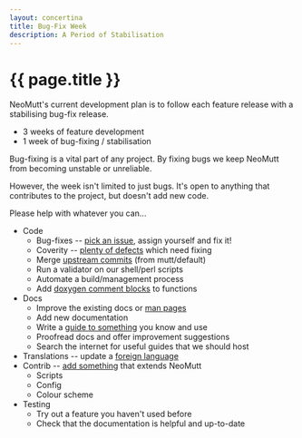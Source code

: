 ```yaml
---
layout: concertina
title: Bug-Fix Week
description: A Period of Stabilisation
---
```


# {{ page.title }}

NeoMutt's current development plan is to follow each feature release with
a stabilising bug-fix release.

* 3 weeks of feature development
* 1 week of bug-fixing / stabilisation

Bug-fixing is a vital part of any project. By fixing bugs we keep NeoMutt from
becoming unstable or unreliable.

However, the week isn't limited to just bugs. It's open to anything that
contributes to the project, but doesn't add new code.

Please help with whatever you can...

* Code
  - Bug-fixes -- [pick an issue][issues], assign yourself and fix it!
  - Coverity -- [plenty of defects][coverity] which need fixing
  - Merge [upstream commits][upstream] (from mutt/default)
  - Run a validator on our shell/perl scripts
  - Automate a build/management process
  - Add [doxygen comment blocks][doxygen] to functions
* Docs
  - Improve the existing docs or [man pages][manuals]
  - Add new documentation
  - Write a [guide to something][contrib] you know and use
  - Proofread docs and offer improvement suggestions
  - Search the internet for useful guides that we should host
* Translations -- update a [foreign language][translate]
* Contrib -- [add something][contrib] that extends NeoMutt
  - Scripts
  - Config
  - Colour scheme
* Testing
  - Try out a feature you haven't used before
  - Check that the documentation is helpful and up-to-date

[contrib]: </contrib.html>
[coverity]: <https://scan.coverity.com/projects/neomutt-neomutt>
[doxygen]: </dev/doxygen>
[issues]: <https://github.com/neomutt/neomutt/issues>
[manuals]: </man.html>
[translate]: </translate.html>
[upstream]: <https://github.com/neomutt/upstream-mutt/tree/default>

